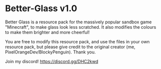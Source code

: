 # Better-Glass v1.0

Better Glass is a resource pack for the massively popular sandbox game "Minecraft", to make glass look less scratched. It also modifies the colours to make them brighter and more cheerful!

You are free to modify this resource pack, and use the files in your own resource pack, but please give credit to the original creator (me, PixelOrangeDev/BlockyPenguin). Thank you.

Join my discord!
https://discord.gg/DHC2kwd
